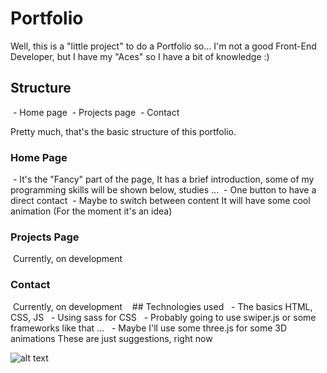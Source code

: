 # Portfolio

Well, this is a "little project" to do a Portfolio so… I'm not a good Front-End Developer, but I have my "Aces" so I have a bit of knowledge :)

## Structure
 - Home page
 - Projects page
 - Contact

Pretty much, that's the basic structure of this portfolio.

### Home Page
 - It's the "Fancy" part of the page, It has a brief introduction, some of my programming skills will be shown below, studies ...
 - One button to have a direct contact
 - Maybe to switch between content It will have some cool animation (For the moment it's an idea)

### Projects Page
 Currently, on development
 
### Contact
 Currently, on development
 
 ## Technologies used
  - The basics HTML, CSS, JS
  - Using sass for CSS
  - Probably going to use swiper.js or some frameworks like that …
  - Maybe I'll use some three.js for some 3D animations
These are just suggestions, right now

![alt text](https://i.imgur.com/LPki9n3.jpg)
